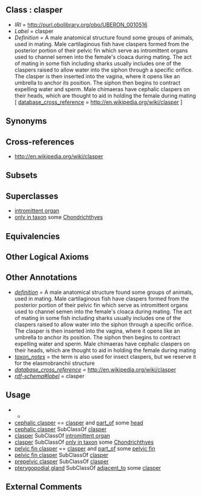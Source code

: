 
## Class : clasper

 * *IRI* = http://purl.obolibrary.org/obo/UBERON_0010516
 * *Label* = clasper
 * *Definition* = A male anatomical structure found some groups of animals, used in mating. Male cartilaginous fish have claspers formed from the posterior portion of their pelvic fin which serve as intromittent organs used to channel semen into the female's cloaca during mating. The act of mating in some fish including sharks usually includes one of the claspers raised to allow water into the siphon through a specific orifice. The clasper is then inserted into the vagina, where it opens like an umbrella to anchor its position. The siphon then begins to contract expelling water and sperm. Male chimaeras have cephalic claspers on their heads, which are thought to aid in holding the female during mating [ [database_cross_reference](../../ef/oboInOwl#hasDbXref.md) = http://en.wikipedia.org/wiki/clasper ]

## Synonyms


## Cross-references

 * http://en.wikipedia.org/wiki/clasper

## Subsets


## Superclasses

 * [intromittent organ](../../UBERON/11/UBERON_0008811.md)
 * [only in taxon](../../RO/60/RO_0002160.md) some [Chondrichthyes](../../NCBITaxon/77/NCBITaxon_7777.md)

## Equivalencies


## Other Logical Axioms


## Other Annotations

 * *[definition](../../IAO/15/IAO_0000115.md)* = A male anatomical structure found some groups of animals, used in mating. Male cartilaginous fish have claspers formed from the posterior portion of their pelvic fin which serve as intromittent organs used to channel semen into the female's cloaca during mating. The act of mating in some fish including sharks usually includes one of the claspers raised to allow water into the siphon through a specific orifice. The clasper is then inserted into the vagina, where it opens like an umbrella to anchor its position. The siphon then begins to contract expelling water and sperm. Male chimaeras have cephalic claspers on their heads, which are thought to aid in holding the female during mating
 * *[taxon_notes](../../UBPROP/08/UBPROP_0000008.md)* = the term is also used for insect claspers, but we reserve it for the elasmobranchii structure
 * *[database_cross_reference](../../ef/oboInOwl#hasDbXref.md)* = http://en.wikipedia.org/wiki/clasper
 * *[rdf-schema#label](../../el/rdf-schema#label.md)* = clasper

## Usage

 * -
 * [cephalic clasper](../../UBERON/17/UBERON_0010517.md) == [clasper](../../UBERON/16/UBERON_0010516.md) and [part_of](../../BFO/50/BFO_0000050.md) some [head](../../UBERON/33/UBERON_0000033.md)
 * [cephalic clasper](../../UBERON/17/UBERON_0010517.md) SubClassOf [clasper](../../UBERON/16/UBERON_0010516.md)
 * [clasper](../../UBERON/16/UBERON_0010516.md) SubClassOf [intromittent organ](../../UBERON/11/UBERON_0008811.md)
 * [clasper](../../UBERON/16/UBERON_0010516.md) SubClassOf [only in taxon](../../RO/60/RO_0002160.md) some [Chondrichthyes](../../NCBITaxon/77/NCBITaxon_7777.md)
 * [pelvic fin clasper](../../UBERON/18/UBERON_0010518.md) == [clasper](../../UBERON/16/UBERON_0010516.md) and [part_of](../../BFO/50/BFO_0000050.md) some [pelvic fin](../../UBERON/52/UBERON_0000152.md)
 * [pelvic fin clasper](../../UBERON/18/UBERON_0010518.md) SubClassOf [clasper](../../UBERON/16/UBERON_0010516.md)
 * [prepelvic clasper](../../UBERON/23/UBERON_0017623.md) SubClassOf [clasper](../../UBERON/16/UBERON_0010516.md)
 * [pterygopodial gland](../../UBERON/25/UBERON_0017625.md) SubClassOf [adjacent_to](../../RO/20/RO_0002220.md) some [clasper](../../UBERON/16/UBERON_0010516.md)

## External Comments

